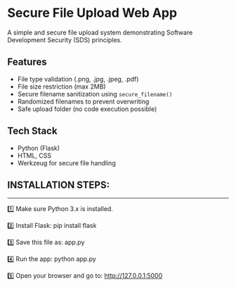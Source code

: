 # Secure File Upload Web App

A simple and secure file upload system demonstrating Software Development Security (SDS) principles.

## Features

- File type validation (.png, .jpg, .jpeg, .pdf)
- File size restriction (max 2MB)
- Secure filename sanitization using `secure_filename()`
- Randomized filenames to prevent overwriting
- Safe upload folder (no code execution possible)

## Tech Stack

- Python (Flask)
- HTML, CSS
- Werkzeug for secure file handling

## INSTALLATION STEPS:
-----------------------------------------------------------
1️⃣  Make sure Python 3.x is installed.

2️⃣  Install Flask:
     pip install flask

3️⃣  Save this file as: app.py

4️⃣  Run the app:
     python app.py

5️⃣  Open your browser and go to:
     http://127.0.0.1:5000
